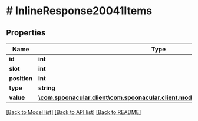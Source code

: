 # # InlineResponse20041Items

## Properties

Name | Type | Description | Notes
------------ | ------------- | ------------- | -------------
**id** | **int** |  | 
**slot** | **int** |  | 
**position** | **int** |  | 
**type** | **string** |  | 
**value** | [**\com.spoonacular.client\com.spoonacular.client.model\InlineResponse20041Value**](InlineResponse20041Value.md) |  | [optional] 

[[Back to Model list]](../../README.md#documentation-for-models) [[Back to API list]](../../README.md#documentation-for-api-endpoints) [[Back to README]](../../README.md)


